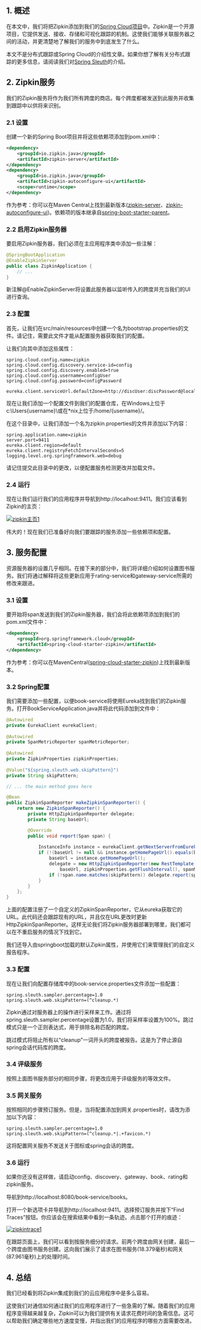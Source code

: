## 1. 概述

在本文中，我们将把Zipkin添加到我们的[Spring Cloud项目](https://www.baeldung.com/spring-cloud-securing-services)中。Zipkin是一个开源项目，它提供发送、接收、存储和可视化跟踪的机制。这使我们能够关联服务器之间的活动，并更清楚地了解我们的服务中到底发生了什么。

本文不是分布式跟踪或Spring Cloud的介绍性文章。如果你想了解有关分布式跟踪的更多信息，请阅读我们对[Spring Sleuth](https://www.baeldung.com/spring-cloud-sleuth-single-application)的介绍。

## 2. Zipkin服务

我们的Zipkin服务将作为我们所有跨度的商店。每个跨度都被发送到此服务并收集到跟踪中以供将来识别。

### 2.1 设置

创建一个新的Spring Boot项目并将这些依赖项添加到pom.xml中：

```xml
<dependency>
    <groupId>io.zipkin.java</groupId>
    <artifactId>zipkin-server</artifactId>
</dependency>
<dependency>
    <groupId>io.zipkin.java</groupId>
    <artifactId>zipkin-autoconfigure-ui</artifactId>
    <scope>runtime</scope>
</dependency>
```

作为参考：你可以在Maven Central上找到最新版本([zipkin-server](https://search.maven.org/search?q=a:zipkin-server)、[zipkin-autoconfigure-ui](https://search.maven.org/search?q=a:zipkin-autoconfigure-ui))。依赖项的版本继承自[spring-boot-starter-parent](https://search.maven.org/search?q=a:spring-boot-starter-parent)。

### 2.2 启用Zipkin服务器

要启用Zipkin服务器，我们必须在主应用程序类中添加一些注解：

```java
@SpringBootApplication
@EnableZipkinServer
public class ZipkinApplication {
    // ...
}
```

新注解@EnableZipkinServer将设置此服务器以监听传入的跨度并充当我们的UI进行查询。

### 2.3 配置

首先，让我们在src/main/resources中创建一个名为bootstrap.properties的文件。请记住，需要此文件才能从配置服务器获取我们的配置。

让我们向其中添加这些属性：

```properties
spring.cloud.config.name=zipkin
spring.cloud.config.discovery.service-id=config
spring.cloud.config.discovery.enabled=true
spring.cloud.config.username=configUser
spring.cloud.config.password=configPassword

eureka.client.serviceUrl.defaultZone=http://discUser:discPassword@localhost:8082/eureka/
```

现在让我们添加一个配置文件到我们的配置仓库，在Windows上位于c:\Users\{username}\或在*nix上位于/home/{username}/。

在这个目录中，让我们添加一个名为zipkin.properties的文件并添加以下内容：

```properties
spring.application.name=zipkin
server.port=9411
eureka.client.region=default
eureka.client.registryFetchIntervalSeconds=5
logging.level.org.springframework.web=debug
```

请记住提交此目录中的更改，以便配置服务检测更改并加载文件。

### 2.4 运行

现在让我们运行我们的应用程序并导航到http://localhost:9411。我们应该看到Zipkin的主页：

[![zipkin主页1](https://www.baeldung.com/wp-content/uploads/2017/03/zipkinhomepage-1-1-300x92.png)](https://www.baeldung.com/wp-content/uploads/2017/03/zipkinhomepage-1-1.png)

伟大的！现在我们已准备好向我们要跟踪的服务添加一些依赖项和配置。

## 3. 服务配置

资源服务器的设置几乎相同。在接下来的部分中，我们将详细介绍如何设置图书服务。我们将通过解释将这些更新应用于rating-service和gateway-service所需的修改来跟进。

### 3.1 设置

要开始将span发送到我们的Zipkin服务器，我们会将此依赖项添加到我们的pom.xml文件中：

```xml
<dependency>
    <groupId>org.springframework.cloud</groupId>
    <artifactId>spring-cloud-starter-zipkin</artifactId>
</dependency>
```

作为参考：你可以在MavenCentral([spring-cloud-starter-zipkin](https://search.maven.org/search?q=a:spring-cloud-starter-zipkin))上找到最新版本。

### 3.2 Spring配置

我们需要添加一些配置，以便book-service将使用Eureka找到我们的Zipkin服务。打开BookServiceApplication.java并将此代码添加到文件中：

```java
@Autowired
private EurekaClient eurekaClient;
 
@Autowired
private SpanMetricReporter spanMetricReporter;
 
@Autowired
private ZipkinProperties zipkinProperties;
 
@Value("${spring.sleuth.web.skipPattern}")
private String skipPattern;

// ... the main method goes here

@Bean
public ZipkinSpanReporter makeZipkinSpanReporter() {
    return new ZipkinSpanReporter() {
        private HttpZipkinSpanReporter delegate;
        private String baseUrl;

        @Override
        public void report(Span span) {
 
            InstanceInfo instance = eurekaClient.getNextServerFromEureka("zipkin", false);
            if (!(baseUrl != null && instance.getHomePageUrl().equals(baseUrl))) {
                baseUrl = instance.getHomePageUrl();
                delegate = new HttpZipkinSpanReporter(new RestTemplate(), 
                    baseUrl, zipkinProperties.getFlushInterval(), spanMetricReporter);
                if (!span.name.matches(skipPattern)) delegate.report(span);
            }
        }
    };
}
```

上面的配置注册了一个自定义的ZipkinSpanReporter，它从eureka获取它的URL。此代码还会跟踪现有的URL，并且仅在URL更改时更新HttpZipkinSpanReporter。这样无论我们将Zipkin服务器部署到哪里，我们都可以在不重启服务的情况下找到它。

我们还导入由springboot加载的默认Zipkin属性，并使用它们来管理我们的自定义报告程序。

### 3.3 配置

现在让我们向配置存储库中的book-service.properties文件添加一些配置：

```properties
spring.sleuth.sampler.percentage=1.0
spring.sleuth.web.skipPattern=(^cleanup.*)
```

Zipkin通过对服务器上的操作进行采样来工作。通过将spring.sleuth.sampler.percentage设置为1.0，我们将采样率设置为100%。跳过模式只是一个正则表达式，用于排除名称匹配的跨度。

跳过模式将阻止所有以“cleanup”一词开头的跨度被报告。这是为了停止源自spring会话代码库的跨度。

### 3.4 评级服务

按照上面图书服务部分的相同步骤，将更改应用于评级服务的等效文件。

### 3.5 网关服务

按照相同的步骤预订服务。但是，当将配置添加到网关.properties时，请改为添加以下内容：

```properties
spring.sleuth.sampler.percentage=1.0
spring.sleuth.web.skipPattern=(^cleanup.*|.+favicon.*)
```

这将配置网关服务不发送关于图标或spring会话的跨度。

### 3.6 运行

如果你还没有这样做，请启动config、discovery、gateway、book、rating和zipkin服务。

导航到http://localhost:8080/book-service/books。

打开一个新选项卡并导航到http://localhost:9411。选择预订服务并按下“Find Traces”按钮。你应该会在搜索结果中看到一条轨迹。点击那个打开的痕迹：

[![zipkintrace1](https://www.baeldung.com/wp-content/uploads/2017/03/zipkintrace-1-1-300x32.png)](https://www.baeldung.com/wp-content/uploads/2017/03/zipkintrace-1-1.png)

在跟踪页面上，我们可以看到按服务细分的请求。前两个跨度由网关创建，最后一个跨度由图书服务创建。这向我们展示了请求在图书服务(18.379毫秒)和网关(87.961毫秒)上的处理时间。

## 4. 总结

我们已经看到将Zipkin集成到我们的云应用程序中是多么容易。

这使我们对通信如何通过我们的应用程序进行了一些急需的了解。随着我们的应用程序变得越来越复杂，Zipkin可以为我们提供有关请求花费时间的急需信息。这可以帮助我们确定哪些地方速度变慢，并指出我们的应用程序的哪些方面需要改进。